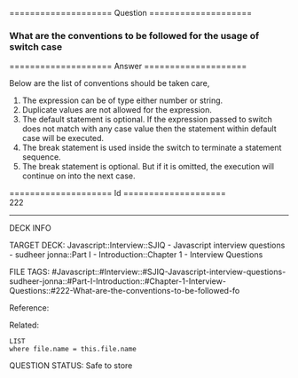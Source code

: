 ==================== Question ====================  

### What are the conventions to be followed for the usage of switch case  

==================== Answer ====================  

Below are the list of conventions should be taken care,

1. The expression can be of type either number or string.
2. Duplicate values are not allowed for the expression.
3. The default statement is optional. If the expression passed to switch does
   not match with any case value then the statement within default case will be
   executed.
4. The break statement is used inside the switch to terminate a statement
   sequence.
5. The break statement is optional. But if it is omitted, the execution will
   continue on into the next case.

==================== Id ====================  
222
<!--ID: 1707879870414-->

---

DECK INFO

TARGET DECK: Javascript::Interview::SJIQ - Javascript interview questions - sudheer jonna::Part I - Introduction::Chapter 1 - Interview Questions

FILE TAGS: #Javascript::#Interview::#SJIQ-Javascript-interview-questions-sudheer-jonna::#Part-I-Introduction::#Chapter-1-Interview-Questions::#222-What-are-the-conventions-to-be-followed-fo

Reference:

Related:

```dataview
LIST
where file.name = this.file.name
```
QUESTION STATUS: Safe to store
